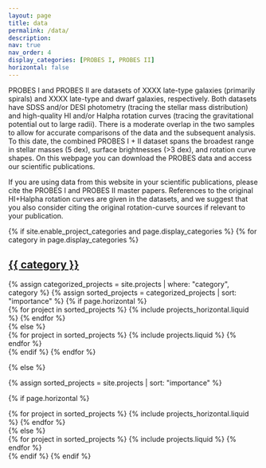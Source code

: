 ```yaml
---
layout: page
title: data
permalink: /data/
description: 
nav: true
nav_order: 4
display_categories: [PROBES I, PROBES II]
horizontal: false
---
```


PROBES I and PROBES II are datasets of XXXX late-type galaxies (primarily spirals) and XXXX late-type and dwarf galaxies, respectively. Both datasets have SDSS and/or DESI photometry (tracing the stellar mass distribution) and high-quality HI and/or Halpha rotation curves (tracing the gravitational potential out to large radii). There is a moderate overlap in the two samples to allow for accurate comparisons of the data and the subsequent analysis. To this date, the combined PROBES I + II dataset spans the broadest range in stellar masses (5 dex), surface brightnesses (>3 dex), and rotation curve shapes. On this webpage you can download the PROBES data and access our scientific publications.

If you are using data from this website in your scientific publications, please cite the PROBES I and PROBES II master papers. References to the original HI+Halpha rotation curves are given in the datasets, and we suggest that you also consider citing the original rotation-curve sources if relevant to your publication.


<!-- _pages/data.md -->
<div class="projects">
{% if site.enable_project_categories and page.display_categories %}
  <!-- Display categorized projects -->
  {% for category in page.display_categories %}
  <a id="{{ category }}" href=".#{{ category }}">
    <h2 class="category">{{ category }}</h2>
  </a>
  {% assign categorized_projects = site.projects | where: "category", category %}
  {% assign sorted_projects = categorized_projects | sort: "importance" %}
  <!-- Generate cards for each project -->
  {% if page.horizontal %}
  <div class="container">
    <div class="row row-cols-1 row-cols-md-2">
    {% for project in sorted_projects %}
      {% include projects_horizontal.liquid %}
    {% endfor %}
    </div>
  </div>
  {% else %}
  <div class="row row-cols-1 row-cols-md-3">
    {% for project in sorted_projects %}
      {% include projects.liquid %}
    {% endfor %}
  </div>
  {% endif %}
  {% endfor %}

{% else %}

<!-- Display projects without categories -->

{% assign sorted_projects = site.projects | sort: "importance" %}

  <!-- Generate cards for each project -->

{% if page.horizontal %}

  <div class="container">
    <div class="row row-cols-1 row-cols-md-2">
    {% for project in sorted_projects %}
      {% include projects_horizontal.liquid %}
    {% endfor %}
    </div>
  </div>
  {% else %}
  <div class="row row-cols-1 row-cols-md-3">
    {% for project in sorted_projects %}
      {% include projects.liquid %}
    {% endfor %}
  </div>
  {% endif %}
{% endif %}
</div>
